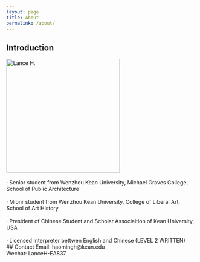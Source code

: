 ```yaml
---
layout: page
title: About
permalink: /about/
---
```

## Introduction
<img alt="Lance H." src="https://github.com/LanceHHe/LanceH./blob/master/Page%20Material/figure.jpg?raw=true" width="300">
<br>
<br>
· Senior student from Wenzhou Kean University, Michael Graves College, School of Public Architecture
<br>
<br>
· Mionr student from Wenzhou Kean University, College of Liberal Art, School of Art History
<br>
<br>
· President of Chinese Student and Scholar Associaltion of Kean University, USA
<br>
<br>
· Licensed Interpreter bettwen English and Chinese (LEVEL 2 WRITTEN)
<br>
## Contact
Email: haomingh@kean.edu<br>
Wechat: LanceH-EA837


